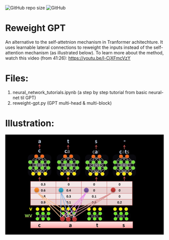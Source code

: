 ![GitHub repo size](https://img.shields.io/github/repo-size/hunar4321/reweight-gpt)
![GitHub](https://img.shields.io/github/license/hunar4321/reweight-gpt)

# Reweight GPT

An alternative to the self-attetnion mechanism in Tranformer achitechture.
It uses learnable lateral connections to reweight the inputs instead of the self-attention mechanism (as illustrated below).
To learn more about the method, watch this video (from 41:26):
https://youtu.be/l-CjXFmcVzY

# Files:
1. neural_network_tutorials.ipynb (a step by step tutorial from basic neural-net til GPT)
2. reweight-gpt.py (GPT multi-head & multi-block)

# Illustration:

![](data/reweight_image.JPG)


